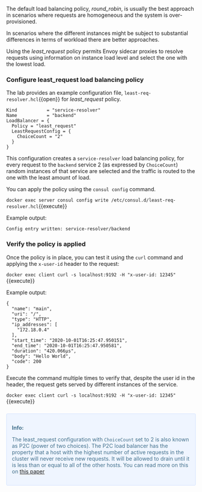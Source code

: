 The default load balancing policy, *round_robin*, is usually the best approach in scenarios where requests are homogeneous and the system is over-provisioned.

In scenarios where the different instances might be subject to substantial differences in terms of workload there are better approaches.

Using the *least_request* policy permits Envoy sidecar proxies to resolve requests using information on instance load level and select the one with the lowest load.

### Configure least_request load balancing policy

The lab provides an example configuration file, `least-req-resolver.hcl`{{open}} for *least_request* policy.

```
Kind           = "service-resolver"
Name           = "backend"
LoadBalancer = {
  Policy = "least_request"
  LeastRequestConfig = {
    ChoiceCount = "2"
  }
}
```

This configuration creates a `service-resolver` load balancing policy, for every request to the `backend` service 2 (as expressed by `ChoiceCount`) random instances of that service are selected and the traffic is routed to the one with the least amount of load.

You can apply the policy using the `consul config` command.

`docker exec server consul config write /etc/consul.d/least-req-resolver.hcl`{{execute}}

Example output:

```
Config entry written: service-resolver/backend
```

### Verify the policy is applied

Once the policy is in place, you can test it using the `curl` command and applying the `x-user-id` header to the request:

`docker exec client curl -s localhost:9192 -H "x-user-id: 12345"`{{execute}}

Example output:

```
{
  "name": "main",
  "uri": "/",
  "type": "HTTP",
  "ip_addresses": [
    "172.18.0.4"
  ],
  "start_time": "2020-10-01T16:25:47.950151",
  "end_time": "2020-10-01T16:25:47.950581",
  "duration": "420.066µs",
  "body": "Hello World",
  "code": 200
}
```

Execute the command multiple times to verify that, despite the user id in the header, the request gets served by different instances of the service.

`docker exec client curl -s localhost:9192 -H "x-user-id: 12345"`{{execute}}

<div style="background-color:#eff5ff; color:#416f8c; border:1px solid #d0e0ff; padding:1em; border-radius:3px; margin:24px 0;">
  <p><strong>Info:</strong><br>
  
  The least_request configuration with `ChoiceCount` set to 2 is also known as P2C (power of two choices). The P2C load balancer has the property that a host with the highest number of active requests in the cluster will never receive new requests. It will be allowed to drain until it is less than or equal to all of the other hosts. You can read more on this on [this paper](https://www.eecs.harvard.edu/~michaelm/postscripts/handbook2001.pdf)

</p></div>
